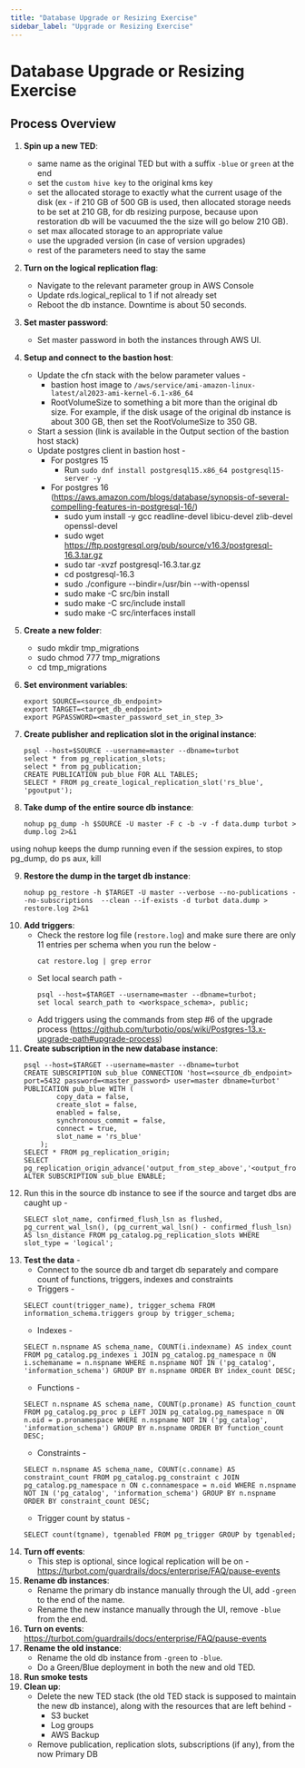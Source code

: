 ```yaml
---
title: "Database Upgrade or Resizing Exercise"
sidebar_label: "Upgrade or Resizing Exercise"
---
```


# Database Upgrade or Resizing Exercise

## Process Overview

1. **Spin up a new TED**:
    - same name as the original TED but with a suffix `-blue` or `green` at the end
    - set the `custom hive key` to the original kms key
    - set the allocated storage to exactly what the current usage of the disk (ex - if 210 GB of 500 GB is used, then allocated storage needs to be set at 210 GB, for db resizing purpose, because upon restoration db will be vacuumed the the size will go below 210 GB).
    - set max allocated storage to an appropriate value
    - use the upgraded version (in case of version upgrades)
    - rest of the parameters need to stay the same
2. **Turn on the logical replication flag**:
    - Navigate to the relevant parameter group in AWS Console
    - Update rds.logical_replical to 1 if not already set
    - Reboot the db instance. Downtime is about 50 seconds.
3. **Set master password**:
    - Set master password in both the instances through AWS UI.
4. **Setup and connect to the bastion host**:
    - Update the cfn stack with the below parameter values -
        - bastion host image to `/aws/service/ami-amazon-linux-latest/al2023-ami-kernel-6.1-x86_64`
        - RootVolumeSize to something a bit more than the original db size. For example, if the disk usage of the original db instance is about 300 GB, then set the RootVolumeSize to 350 GB.
    - Start a session (link is available in the Output section of the bastion host stack)
    - Update postgres client in bastion host -
        - For postgres 15
            - Run `sudo dnf install postgresql15.x86_64 postgresql15-server -y`
        - For postgres 16 (https://aws.amazon.com/blogs/database/synopsis-of-several-compelling-features-in-postgresql-16/)
            - sudo yum install -y gcc readline-devel libicu-devel zlib-devel openssl-devel
            - sudo wget https://ftp.postgresql.org/pub/source/v16.3/postgresql-16.3.tar.gz
            - sudo tar -xvzf postgresql-16.3.tar.gz
            - cd postgresql-16.3
            - sudo ./configure --bindir=/usr/bin --with-openssl
            - sudo make -C src/bin install
            - sudo make -C src/include install
            - sudo make -C src/interfaces install
5. **Create a new folder**:
    - sudo mkdir tmp_migrations
    - sudo chmod 777 tmp_migrations
    - cd tmp_migrations
6. **Set environment variables**:
    ```shell
    export SOURCE=<source_db_endpoint>
    export TARGET=<target_db_endpoint>
    export PGPASSWORD=<master_password_set_in_step_3>
    ```

7. **Create publisher and replication slot in the original instance**:
    ```shell
    psql --host=$SOURCE --username=master --dbname=turbot
    select * from pg_replication_slots;
    select * from pg_publication;
    CREATE PUBLICATION pub_blue FOR ALL TABLES;
    SELECT * FROM pg_create_logical_replication_slot('rs_blue', 'pgoutput');
    ```

8. **Take dump of the entire source db instance**:
    ```shell
    nohup pg_dump -h $SOURCE -U master -F c -b -v -f data.dump turbot > dump.log 2>&1
    ```
using nohup keeps the dump running even if the session expires, to stop pg_dump, do ps aux, kill <pid>

9. **Restore the dump in the target db instance**:
    ```shell
    nohup pg_restore -h $TARGET -U master --verbose --no-publications --no-subscriptions  --clean --if-exists -d turbot data.dump > restore.log 2>&1
    ```
10. **Add triggers**:
    - Check the restore log file (`restore.log`) and make sure there are only 11 entries per schema when you run the below -
        ```shell
        cat restore.log | grep error
        ```
    - Set local search path -
        ```shell
        psql --host=$TARGET --username=master --dbname=turbot;
        set local search_path to <workspace_schema>, public;
        ```
    - Add triggers using the commands from step #6 of the upgrade process (https://github.com/turbotio/ops/wiki/Postgres-13.x-upgrade-path#upgrade-process)
11. **Create subscription in the new database instance**:
    ```shell
    psql --host=$TARGET --username=master --dbname=turbot
    CREATE SUBSCRIPTION sub_blue CONNECTION 'host=<source_db_endpoint> port=5432 password=<master_password> user=master dbname=turbot' PUBLICATION pub_blue WITH (
            copy_data = false,
            create_slot = false,
            enabled = false,
            synchronous_commit = false,
            connect = true,
            slot_name = 'rs_blue'
        );
    SELECT * FROM pg_replication_origin;
    SELECT pg_replication_origin_advance('output_from_step_above','<output_from_replication_slot');
    ALTER SUBSCRIPTION sub_blue ENABLE;
    ```
12. Run this in the source db instance to see if the source and target dbs are caught up - 
    ```shell
    SELECT slot_name, confirmed_flush_lsn as flushed, pg_current_wal_lsn(), (pg_current_wal_lsn() - confirmed_flush_lsn) AS lsn_distance FROM pg_catalog.pg_replication_slots WHERE slot_type = 'logical';
    ```
13. **Test the data** -
    - Connect to the source db and target db separately and compare count of functions, triggers, indexes and constraints
    - Triggers -
    ```shell
    SELECT count(trigger_name), trigger_schema FROM information_schema.triggers group by trigger_schema;
    ```
    - Indexes -
    ```shell
    SELECT n.nspname AS schema_name, COUNT(i.indexname) AS index_count FROM pg_catalog.pg_indexes i JOIN pg_catalog.pg_namespace n ON i.schemaname = n.nspname WHERE n.nspname NOT IN ('pg_catalog', 'information_schema') GROUP BY n.nspname ORDER BY index_count DESC;
    ```
    - Functions -
    ```shell
    SELECT n.nspname AS schema_name, COUNT(p.proname) AS function_count FROM pg_catalog.pg_proc p LEFT JOIN pg_catalog.pg_namespace n ON n.oid = p.pronamespace WHERE n.nspname NOT IN ('pg_catalog', 'information_schema') GROUP BY n.nspname ORDER BY function_count DESC;
    ```
    - Constraints -
    ```shell
    SELECT n.nspname AS schema_name, COUNT(c.conname) AS constraint_count FROM pg_catalog.pg_constraint c JOIN pg_catalog.pg_namespace n ON c.connamespace = n.oid WHERE n.nspname NOT IN ('pg_catalog', 'information_schema') GROUP BY n.nspname ORDER BY constraint_count DESC;
    ```
    - Trigger count by status -
    ```shell
    SELECT count(tgname), tgenabled FROM pg_trigger GROUP by tgenabled;
    ```
14. **Turn off events**:
    - This step is optional, since logical replication will be on - https://turbot.com/guardrails/docs/enterprise/FAQ/pause-events
15. **Rename db instances**:
    - Rename the primary db instance manually through the UI, add `-green` to the end of the name.
    - Rename the new instance manually through the UI, remove `-blue` from the end.
16. **Turn on events**:
    https://turbot.com/guardrails/docs/enterprise/FAQ/pause-events
17. **Rename the old instance**:
    - Rename the old db instance from `-green` to `-blue`.
    - Do a Green/Blue deployment in both the new and old TED.
18. **Run smoke tests**
19. **Clean up**:
    - Delete the new TED stack (the old TED stack is supposed to maintain the new db instance), along with the resources that are left behind -
        - S3 bucket
        - Log groups
        - AWS Backup
    - Remove publication, replication slots, subscriptions (if any), from the now Primary DB